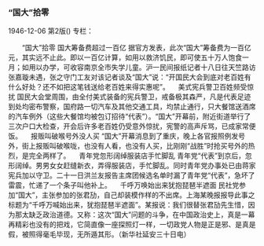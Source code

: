 ### “国大”拾零

1946-12-06
第2版()
专栏：

　　“国大”拾零
    国大筹备费超过一百亿
    据官方发表，此次“国大”筹备费为一百亿元，其实远不止此。即以一百亿计算，如用以救济饥民，即可使五十万人饱食一月；如用以办学，可收容南京全市失学儿童。沪一民间报纸记者十八日往天竺路访张嘉璇未遇，张之守门工友对该记者谈及“国大”说：“开国民大会到底对老百姓有什么好处？还不如把这笔钱送给老百姓来得实惠呢”。
  　美式宪兵警卫百姓频受惊扰
    国民大会堂周围，由全付美式装备的宪兵警卫，戒备极其森严，凡是代表足迹到处均密布警察，国府路一切汽车及其他交通工具，均禁止通行，只大餐馆送酒席的汽车例外（这些大餐馆均被包订招待“代表”）。“国大”开幕前，附近街道举行了三次户口大检查，开会后许多老百姓仍受意外惊扰，宪警的高声斥骂，已成家常便饭。
  　报贩叫破喉号外没人买
    “国大”开幕消息到了重庆，晚上各官报照例发号外，街上报贩叫破喉咙，也没有人看，也没有人买，比刚刚“战胜”时抢买号外的热烈，是完全两样了。
  　青年党忽形阔绰服装店手忙脚乱
    青年党“代表”到京后，忽形阔绰。男男女女赶缝新衣，弄得服装店，手忙脚乱。同时青年党办事处已由蒋家宪兵加以守卫。二十一日洪兰友报告主席团候选名单时漏了青年党“代表”，急坏了雷震，忙递了一个条子叫他补上。
  　千呼万唤始出来犹抱琵琶半遮面
    民社党参加“国大”，主张参加的张君劢，自己却装模作样的不出席。上海某晚报报导此事之标题为“千呼万喊始出来，犹抱琵琶半遮面”。某报说：我们很替张君劢先生惜，因为那太缺乏政治道德。又称：这次“国大”问题的斗争，在中国政治史上，真是一幕再精彩也没有的把戏，它简直像一座探照灯一样，一切政党人物是正是邪、是真是假，被照得毫毛毕现，无所遁其形。（新华社延安三十日电）
